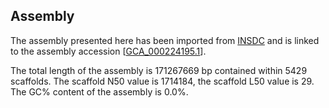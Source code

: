 **Assembly**
--------

The assembly presented here has been imported from [INSDC](http://www.insdc.org) and is linked to the assembly accession [[GCA\_000224195.1](http://www.ebi.ac.uk/ena/data/view/GCA_000224195.1)].

The total length of the assembly is 171267669 bp contained within 5429 scaffolds.
The scaffold N50 value is 1714184, the scaffold L50 value is 29.
The GC% content of the assembly is 0.0%.

